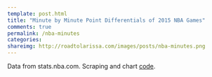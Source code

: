 ```yaml
---
template: post.html
title: "Minute by Minute Point Differentials of 2015 NBA Games"
comments: true
permalink: /nba-minutes
categories: 
shareimg: http://roadtolarissa.com/images/posts/nba-minutes.png
---
```


<div id='graph'></div>


Data from stats.nba.com. Scraping and chart [code](https://github.com/1wheel/roadtolarissa/tree/master/source/javascripts/posts/nba-minutes).


<div class='tooltip'></div>



<link rel="stylesheet" type="text/css" href="/javascripts/posts/nba-minutes/style.css">


<script src="/javascripts/libs/d3.4.11.js" type="text/javascript"></script>
<script src="/javascripts/libs/lodash.js" type="text/javascript"></script>
<script src="/javascripts/libs/d3-jetpack-v1.js" type="text/javascript"></script>
<script src="/javascripts/libs/d3-starterkit-v0.js" type="text/javascript"></script>

<script src="/javascripts/posts/nba-minutes/script.js"></script>
